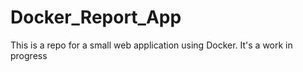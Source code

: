 # Docker_Report_App
This is a repo for a small web application using Docker. It's a work in progress 
